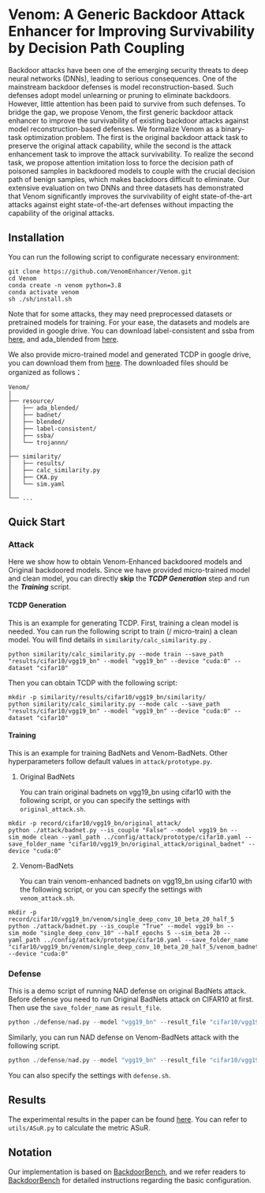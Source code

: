 # Venom: A Generic Backdoor Attack Enhancer for Improving Survivability by Decision Path Coupling



Backdoor attacks have been one of the emerging security threats to deep neural networks (DNNs), leading to serious consequences. One of the mainstream backdoor defenses is model reconstruction-based. Such defenses adopt model unlearning or pruning to eliminate backdoors. However, little attention has been paid to survive from such defenses. To bridge the gap, we propose Venom, the first generic backdoor attack enhancer to improve the survivability of existing backdoor attacks against model reconstruction-based defenses. We formalize Venom as a binary-task optimization problem. The first is the original backdoor attack task to preserve the original attack capability, while the second is the attack enhancement task to improve the attack survivability. To realize the second task, we propose attention imitation loss to force the decision path of poisoned samples in backdoored models to couple with the crucial decision path of benign samples, which makes backdoors difficult to eliminate. Our extensive evaluation on two DNNs and three datasets has demonstrated that Venom significantly improves the survivability of eight state-of-the-art attacks against eight state-of-the-art defenses without impacting the capability of the original attacks.



## Installation

You can run the following script to configurate necessary environment:

```shell
git clone https://github.com/VenomEnhancer/Venom.git
cd Venom
conda create -n venom python=3.8
conda activate venom
sh ./sh/install.sh
```

Note that for some attacks, they may need preprocessed datasets or pretrained models for training. For your ease, the datasets and models are provided in google drive. You can download label-consistent and ssba from [here](https://drive.google.com/drive/folders/1lnCObVBIUTSlLWIBQtfs_zi7W8yuvR-2?usp=share_link), and ada_blended from [here](https://drive.google.com/drive/folders/1927j981vXgTLSJM8NWJaGLvkrxIWPUHU?usp=sharing).

We also provide micro-trained model and generated TCDP in google drive, you can download them from [here](https://drive.google.com/drive/folders/1mSL64S07OQKw0VEzDDz6Bs2FzlG5Yf6C?usp=sharing). The downloaded files should be organized as follows：

```
Venom/
│
├── resource/
│   ├── ada_blended/
│   ├── badnet/
│   ├── blended/
│   ├── label-consistent/
│   ├── ssba/
│   └── trojannn/
│
├── similarity/
│   ├── results/
│   ├── calc_similarity.py
│   ├── CKA.py
│   └── sim.yaml
│
└── ...
```



## Quick Start

### Attack

Here we show how to obtain Venom-Enhanced backdoored models and Original backdoored models. Since we have provided micro-trained model and clean model, you can directly **skip** the ***TCDP Generation*** step and run the ***Training*** script.

#### TCDP Generation

This is an example for generating TCDP. First, training a clean model is needed. You can run the following script to train (/ micro-train)  a clean model. You will find details in `similarity/calc_similarity.py` .

```shell
python similarity/calc_similarity.py --mode train --save_path "results/cifar10/vgg19_bn" --model "vgg19_bn" --device "cuda:0" --dataset "cifar10"
```

Then you can obtain TCDP with the following script:

```shell
mkdir -p similarity/results/cifar10/vgg19_bn/similarity/
python similarity/calc_similarity.py --mode calc --save_path "results/cifar10/vgg19_bn" --model "vgg19_bn" --device "cuda:0" --dataset "cifar10"
```



#### Training

This is an example for training BadNets and Venom-BadNets.  Other hyperparameters follow default values in `attack/prototype.py`.

1. Original BadNets

   You can train original badnets on vgg19_bn using cifar10 with the following script, or you can specify the settings with `original_attack.sh`.

```shell
mkdir -p record/cifar10/vgg19_bn/original_attack/
python ./attack/badnet.py --is_couple "False" --model vgg19_bn --sim_mode clean --yaml_path ../config/attack/prototype/cifar10.yaml --save_folder_name "cifar10/vgg19_bn/original_attack/original_badnet" --device "cuda:0"
```



2. Venom-BadNets

   You can train venom-enhanced badnets on vgg19_bn using cifar10 with the following script, or you can specify the settings with `venom_attack.sh`.

```shell
mkdir -p record/cifar10/vgg19_bn/venom/single_deep_conv_10_beta_20_half_5
python ./attack/badnet.py --is_couple "True" --model vgg19_bn --sim_mode "single_deep_conv_10" --half_epochs 5 --sim_beta 20 --yaml_path ../config/attack/prototype/cifar10.yaml --save_folder_name "cifar10/vgg19_bn/venom/single_deep_conv_10_beta_20_half_5/venom_badnet" --device "cuda:0"
```




### Defense

This is a demo script of running NAD defense on original BadNets attack. Before defense you need to run Original BadNets attack on CIFAR10 at first. Then use the `save_folder_name` as `result_file`.

```python
python ./defense/nad.py --model "vgg19_bn" --result_file "cifar10/vgg19_bn/original_attack/original_badnet" --yaml_path ./config/defense/nad/cifar10.yaml --dataset "cifar10"  --device "cuda:0"
```

Similarly, you can run NAD defense on Venom-BadNets attack with the following script.
```python
python ./defense/nad.py --model "vgg19_bn" --result_file "cifar10/vgg19_bn/venom/single_deep_conv_10_beta_20_half_5/venom_badnet" --yaml_path ./config/defense/nad/cifar10.yaml --dataset "cifar10"  --device "cuda:0"
```

You can also specify the settings with `defense.sh`.



## Results

The experimental results in the paper can be found [here](https://docs.google.com/spreadsheets/d/1liGNtCqeaHOI2LR7TDcgzCRzqYJbsKhpoaAoPGwjqpk/edit?usp=sharing). You can refer to `utils/ASuR.py` to calculate the metric ASuR.




## Notation

Our implementation is based on [BackdoorBench](https://github.com/SCLBD/BackdoorBench), and we refer readers to [BackdoorBench](https://github.com/SCLBD/BackdoorBench) for detailed instructions regarding the basic configuration.

